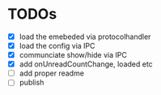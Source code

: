 # TODOs
- [x] load the emebeded via protocolhandler
- [x] load the config via IPC
- [x] communciate show/hide via IPC
- [x] add onUnreadCountChange, loaded etc
- [ ] add proper readme
- [ ] publish
